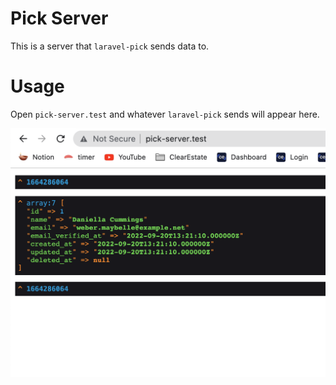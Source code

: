 # Pick Server

This is a server that `laravel-pick` sends data to.

# Usage

Open `pick-server.test` and whatever `laravel-pick` sends will appear here.

<img src="image.png" />
